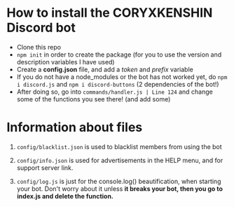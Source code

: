 # How to install the CORYXKENSHIN Discord bot

- Clone this repo
- `npm init` in order to create the package (for you to use the version and description variables I have used)
- Create a **config.json** file, and add a *token* and *prefix* variable
- If you do not have a node_modules or the bot has not worked yet, do `npm i discord.js` and `npm i discord-buttons` (2 dependencies of the bot!)
- After doing so, go into `commands/handler.js | Line 124` and change some of the functions you see there! (and add some)


# Information about files

1. `config/blacklist.json` is used to blacklist members from using the bot

2. `config/info.json` is used for advertisements in the HELP menu, and for support server link.

3.  `config/log.js` is just for the console.log() beautification, when starting your bot. Don't worry about it unless **it breaks your bot, then you go to index.js and delete the function.**
